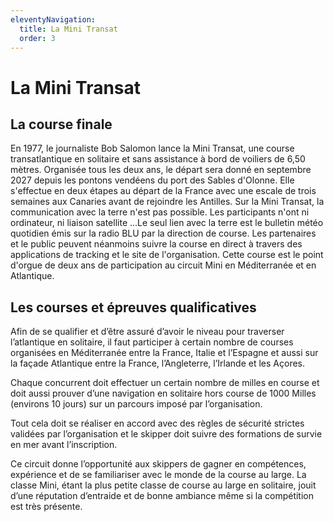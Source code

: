 ```yaml
---
eleventyNavigation:
  title: La Mini Transat
  order: 3
---
```

# La Mini Transat

## La course finale

En 1977, le journaliste Bob Salomon lance la Mini Transat, une course
transatlantique en solitaire et sans assistance à bord de voiliers de 6,50 mètres.
Organisée tous les deux ans, le départ sera donné en septembre 2027 depuis les
pontons vendéens du port des Sables d'Olonne. Elle s'effectue en deux étapes au
départ de la France avec une escale de trois semaines aux Canaries avant de
rejoindre les Antilles.
Sur la Mini Transat, la communication avec la terre n'est pas possible. Les
participants n'ont ni ordinateur, ni liaison satellite ...Le seul lien avec la terre est le
bulletin météo quotidien émis sur la radio BLU par la direction de course. Les
partenaires et le public peuvent néanmoins suivre la course en direct à travers des
applications de tracking et le site de l'organisation.
Cette course est le point d'orgue de deux ans de participation au circuit Mini en
Méditerranée et en Atlantique.

## Les courses et épreuves qualificatives

Afin de se qualifier et d’être assuré d’avoir le niveau pour traverser l’atlantique en solitaire, il faut participer à certain nombre de courses organisées en Méditerranée entre la France, Italie et l’Espagne et aussi sur la façade Atlantique entre la France, l’Angleterre, l’Irlande et les Açores.

Chaque concurrent doit effectuer un certain nombre de milles en course et doit aussi prouver d’une navigation en solitaire hors course de 1000 Milles (environs 10 jours) sur un parcours imposé par l’organisation.

Tout cela doit se réaliser en accord avec des règles de sécurité strictes validées par l’organisation et le skipper doit suivre des formations de survie en mer avant l’inscription.

Ce circuit donne l’opportunité aux skippers de gagner en compétences, expérience et de se familiariser avec le monde de la course au large.
La classe Mini, étant la plus petite classe de course au large en solitaire, jouit d’une réputation d’entraide et de bonne ambiance même si la compétition est très présente.
